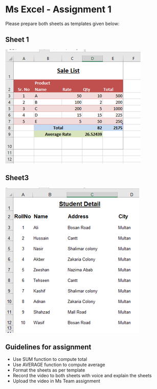 # Ms Excel - Assignment 1

Please prepare both sheets as templates given below:

## Sheet 1

![sheet1](images/Sale_Invoice1a.png)

## Sheet3

![sheet2](images/Sale_Invoice1b.png)

## Guidelines for assignment

- Use SUM function to compute total
- Use AVERAGE function to compute average
- Format the sheets as per template
- Record the video to both sheets with voice and explain the sheets
- Upload the video in Ms Team assignment